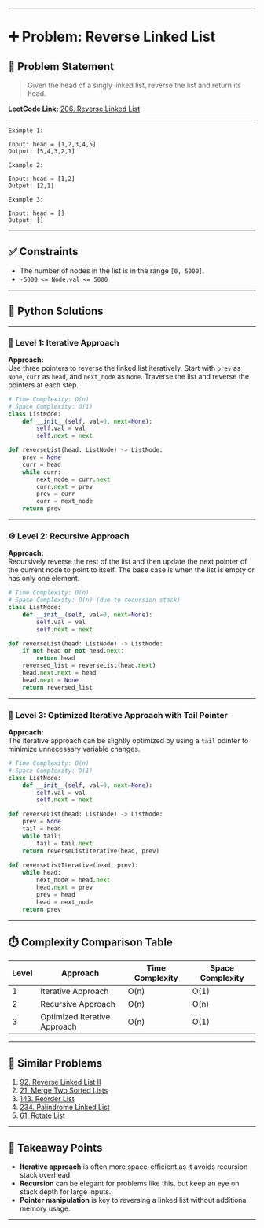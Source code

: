 
---

# ➕ Problem: Reverse Linked List

## 📘 Problem Statement

> Given the head of a singly linked list, reverse the list and return its head.

**LeetCode Link:** [206. Reverse Linked List](https://leetcode.com/problems/reverse-linked-list/)

---

```
Example 1:

Input: head = [1,2,3,4,5]
Output: [5,4,3,2,1]

Example 2:

Input: head = [1,2]
Output: [2,1]

Example 3:

Input: head = []
Output: []
```

---

## ✅ Constraints

- The number of nodes in the list is in the range `[0, 5000]`.
- `-5000 <= Node.val <= 5000`

---

## 🧠 Python Solutions

---

### 🧪 Level 1: Iterative Approach

**Approach:**  
Use three pointers to reverse the linked list iteratively. Start with `prev` as `None`, `curr` as `head`, and `next_node` as `None`. Traverse the list and reverse the pointers at each step.

```python
# Time Complexity: O(n)
# Space Complexity: O(1)
class ListNode:
    def __init__(self, val=0, next=None):
        self.val = val
        self.next = next

def reverseList(head: ListNode) -> ListNode:
    prev = None
    curr = head
    while curr:
        next_node = curr.next
        curr.next = prev
        prev = curr
        curr = next_node
    return prev
```

---

### ⚙️ Level 2: Recursive Approach

**Approach:**  
Recursively reverse the rest of the list and then update the next pointer of the current node to point to itself. The base case is when the list is empty or has only one element.

```python
# Time Complexity: O(n)
# Space Complexity: O(n) (due to recursion stack)
class ListNode:
    def __init__(self, val=0, next=None):
        self.val = val
        self.next = next

def reverseList(head: ListNode) -> ListNode:
    if not head or not head.next:
        return head
    reversed_list = reverseList(head.next)
    head.next.next = head
    head.next = None
    return reversed_list
```

---

### 🚀 Level 3: Optimized Iterative Approach with Tail Pointer

**Approach:**  
The iterative approach can be slightly optimized by using a `tail` pointer to minimize unnecessary variable changes.

```python
# Time Complexity: O(n)
# Space Complexity: O(1)
class ListNode:
    def __init__(self, val=0, next=None):
        self.val = val
        self.next = next

def reverseList(head: ListNode) -> ListNode:
    prev = None
    tail = head
    while tail:
        tail = tail.next
    return reverseListIterative(head, prev)
    
def reverseListIterative(head, prev):
    while head:
        next_node = head.next
        head.next = prev
        prev = head
        head = next_node
    return prev
```

---

## ⏱️ Complexity Comparison Table

| Level | Approach                         | Time Complexity | Space Complexity |
|-------|----------------------------------|-----------------|------------------|
| 1     | Iterative Approach               | O(n)            | O(1)             |
| 2     | Recursive Approach               | O(n)            | O(n)             |
| 3     | Optimized Iterative Approach     | O(n)            | O(1)             |

---

## 🔗 Similar Problems

1. [92. Reverse Linked List II](https://leetcode.com/problems/reverse-linked-list-ii/)
2. [21. Merge Two Sorted Lists](https://leetcode.com/problems/merge-two-sorted-lists/)
3. [143. Reorder List](https://leetcode.com/problems/reorder-list/)
4. [234. Palindrome Linked List](https://leetcode.com/problems/palindrome-linked-list/)
5. [61. Rotate List](https://leetcode.com/problems/rotate-list/)

---

## 📌 Takeaway Points

- **Iterative approach** is often more space-efficient as it avoids recursion stack overhead.
- **Recursion** can be elegant for problems like this, but keep an eye on stack depth for large inputs.
- **Pointer manipulation** is key to reversing a linked list without additional memory usage.

---
